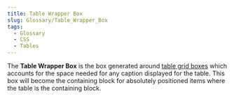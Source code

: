 ```yaml
---
title: Table Wrapper Box
slug: Glossary/Table_Wrapper_Box
tags:
  - Glossary
  - CSS
  - Tables
---
```


The **Table Wrapper Box** is the box generated around [table grid boxes](/en-US/docs/Glossary/Table_Grid_Box) which accounts for the space needed for any caption displayed for the table. This box will become the containing block for absolutely positioned items where the table is the containing block.
